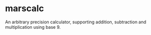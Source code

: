 # marscalc

An arbitrary precision calculator, supporting addition, subtraction and multiplication using base 9.
